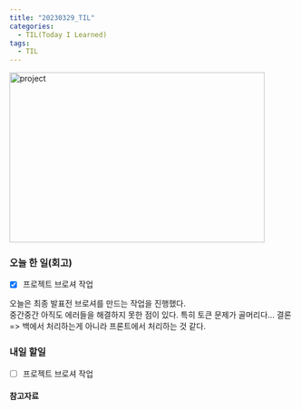 ```yaml
---
title: "20230329_TIL"
categories:
  - TIL(Today I Learned)
tags:
  - TIL
---
```


<img src="/assets/images/20230328/스크린샷 2023-03-29 210219.png" width="450px" height="300px" title="project" alt="project">


### 오늘 한 일(회고)
- [x] 프로젝트 브로셔 작업 

오늘은 최종 발표전 브로셔를 만드는 작업을 진행했다. 
<br> 중간중간 아직도 에러들을 해결하지 못한 점이 있다. 
특히 토큰 문제가 골머리다... 결론 => 백에서 처리하는게 아니라 프론트에서 처리하는 것 같다. 



### 내일 할일
- [ ] 프로젝트 브로셔 작업 

#### 참고자료



